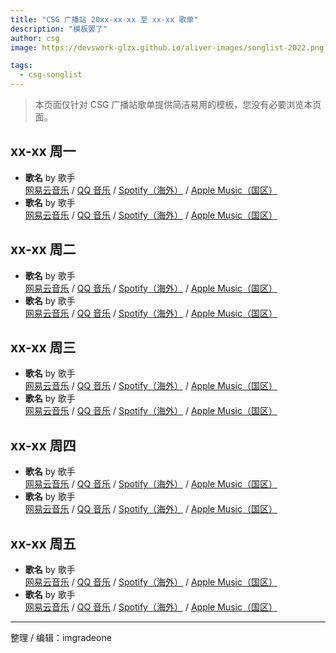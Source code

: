 ```yaml
---
title: "CSG 广播站 20xx-xx-xx 至 xx-xx 歌单"
description: "模板罢了"
author: csg
image: https://devswork-glzx.github.io/aliver-images/songlist-2022.png

tags:
  - csg-songlist
---
```


> 本页面仅针对 CSG 广播站歌单提供简洁易用的模板，您没有必要浏览本页面。

<!-- 如果周日有 -->

<!-- 
## xx-xx 周日

- **歌名** by 歌手  
  [网易云音乐]() / [QQ 音乐]()
- **歌名** by 歌手  
  [网易云音乐]() / [QQ 音乐]()

-->

<!-- 如需要 VIP 则如实标注 -->
<!-- 一般按
网易云音乐 / QQ 音乐 / Spotify（海外）/ Apple Music（国区）
的顺序，如果有必要，可以额外添加
咪咕音乐、bilibili、SoundCloud（海外）、YouTube（海外）链接
周杰伦的歌则直接 咪咕音乐 / QQ 音乐 / Spotify / Apple Music
没有版权则删除线 -->

## xx-xx 周一

- **歌名** by 歌手  
  [网易云音乐]() / [QQ 音乐]() / [Spotify（海外）]() / [Apple Music（国区）]()
- **歌名** by 歌手  
  [网易云音乐]() / [QQ 音乐]() / [Spotify（海外）]() / [Apple Music（国区）]()

## xx-xx 周二

- **歌名** by 歌手  
  [网易云音乐]() / [QQ 音乐]() / [Spotify（海外）]() / [Apple Music（国区）]()
- **歌名** by 歌手  
  [网易云音乐]() / [QQ 音乐]() / [Spotify（海外）]() / [Apple Music（国区）]()

## xx-xx 周三

- **歌名** by 歌手  
  [网易云音乐]() / [QQ 音乐]() / [Spotify（海外）]() / [Apple Music（国区）]()
- **歌名** by 歌手  
  [网易云音乐]() / [QQ 音乐]() / [Spotify（海外）]() / [Apple Music（国区）]()

## xx-xx 周四

- **歌名** by 歌手  
  [网易云音乐]() / [QQ 音乐]() / [Spotify（海外）]() / [Apple Music（国区）]()
- **歌名** by 歌手  
  [网易云音乐]() / [QQ 音乐]() / [Spotify（海外）]() / [Apple Music（国区）]()

## xx-xx 周五

- **歌名** by 歌手  
  [网易云音乐]() / [QQ 音乐]() / [Spotify（海外）]() / [Apple Music（国区）]()
- **歌名** by 歌手  
  [网易云音乐]() / [QQ 音乐]() / [Spotify（海外）]() / [Apple Music（国区）]()

---

整理 / 编辑：imgradeone
